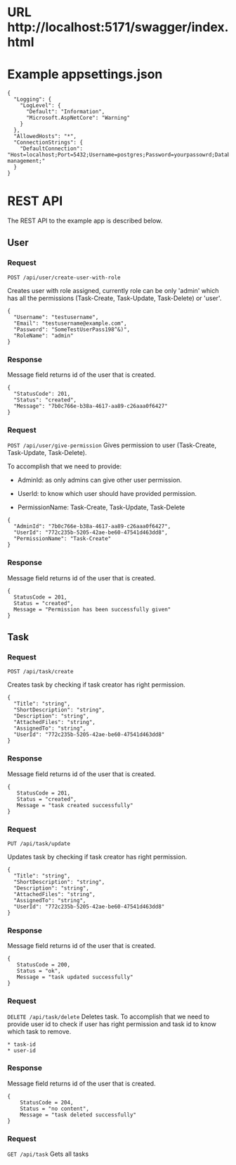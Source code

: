 # URL http://localhost:5171/swagger/index.html

# Example appsettings.json
```
{
  "Logging": {
    "LogLevel": {
      "Default": "Information",
      "Microsoft.AspNetCore": "Warning"
    }
  },
  "AllowedHosts": "*",
  "ConnectionStrings": {
    "DefaultConnection": "Host=localhost;Port=5432;Username=postgres;Password=yourpassowrd;Database=task-management;"
  }
}
```



# REST API

The REST API to the example app is described below.

## User

### Request
`POST /api/user/create-user-with-role`

Creates user with role assigned, currently role can be only 'admin' which has all the permissions (Task-Create, Task-Update, Task-Delete) or 'user'.

```
{
  "Username": "testusername",
  "Email": "testusername@example.com",
  "Password": "SomeTestUserPass198^&)",
  "RoleName": "admin"
}
```

### Response
Message field returns id of the user that is created.
  ```
  {
    "StatusCode": 201,
    "Status": "created",
    "Message": "7b0c766e-b38a-4617-aa89-c26aaa0f6427"
  }
  ```
  
  

### Request 
`POST /api/user/give-permission`
Gives permission to user (Task-Create, Task-Update, Task-Delete).

To accomplish that we need to provide:

* AdminId: as only admins can give other user permission.

* UserId: to know which user should have provided permission.

* PermissionName: Task-Create, Task-Update, Task-Delete

```
{
  "AdminId": "7b0c766e-b38a-4617-aa89-c26aaa0f6427",
  "UserId": "772c235b-5205-42ae-be60-47541d463dd8",
  "PermissionName": "Task-Create"
}
```

### Response
Message field returns id of the user that is created.
  ```
  {
    StatusCode = 201,
    Status = "created", 
    Message = "Permission has been successfully given"
  }
  ```



## Task

### Request
`POST /api/task/create`

Creates task by checking if task creator has right permission.

```
{
  "Title": "string",
  "ShortDescription": "string",
  "Description": "string",
  "AttachedFiles": "string",
  "AssignedTo": "string",
  "UserId": "772c235b-5205-42ae-be60-47541d463dd8"
}
```

### Response
Message field returns id of the user that is created.
  ```
  {
     StatusCode = 201,        
     Status = "created", 
     Message = "task created successfully"
  }
  ```
  
### Request
`PUT /api/task/update`

Updates task by checking if task creator has right permission.

```
{
  "Title": "string",
  "ShortDescription": "string",
  "Description": "string",
  "AttachedFiles": "string",
  "AssignedTo": "string",
  "UserId": "772c235b-5205-42ae-be60-47541d463dd8"
}
```

### Response
Message field returns id of the user that is created.
  ```
  {
     StatusCode = 200,        
     Status = "ok", 
     Message = "task updated successfully"
  }
```


### Request
`DELETE /api/task/delete`
Deletes task.
To accomplish that we need to provide user id to check if user has right permission and task id to know which task to remove.

```
* task-id
* user-id
```

### Response
Message field returns id of the user that is created.
  ```
  {
      StatusCode = 204, 
      Status = "no content", 
      Message = "task deleted successfully"
  }
 ```
 
 
 ### Request
`GET /api/task`
Gets all tasks


